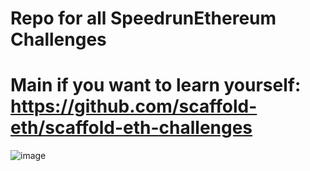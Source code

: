 # Repo for all SpeedrunEthereum Challenges

# Main if you want to learn yourself: https://github.com/scaffold-eth/scaffold-eth-challenges

![image](https://user-images.githubusercontent.com/69587947/209436882-dc6f4252-7d4d-474c-b5ce-515425603bb1.png)
